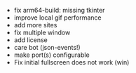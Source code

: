 - fix arm64-build: missing tkinter
- improve local gif performance
- add more sites
- fix multiple window
- add license
- care bot (json-events!)
- make port(s) configurable
- Fix initial fullscreen does not work (win)


